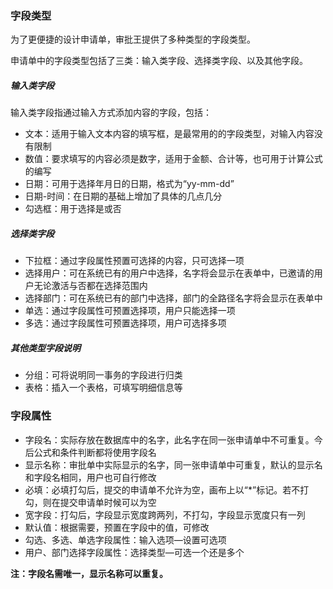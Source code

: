 ### 字段类型

为了更便捷的设计申请单，审批王提供了多种类型的字段类型。

申请单中的字段类型包括了三类：输入类字段、选择类字段、以及其他字段。

##### 输入类字段

输入类字段指通过输入方式添加内容的字段，包括：

- 文本：适用于输入文本内容的填写框，是最常用的的字段类型，对输入内容没有限制
- 数值：要求填写的内容必须是数字，适用于金额、合计等，也可用于计算公式的编写
- 日期：可用于选择年月日的日期，格式为“yy-mm-dd”
- 日期-时间：在日期的基础上增加了具体的几点几分
- 勾选框：用于选择是或否


##### 选择类字段

- 下拉框：通过字段属性预置可选择的内容，只可选择一项
- 选择用户：可在系统已有的用户中选择，名字将会显示在表单中，已邀请的用户无论激活与否都在选择范围内
- 选择部门：可在系统已有的部门中选择，部门的全路径名字将会显示在表单中
- 单选：通过字段属性可预置选择项，用户只能选择一项
- 多选：通过字段属性可预置选择项，用户可选择多项

##### 其他类型字段说明

- 分组：可将说明同一事务的字段进行归类
- 表格：插入一个表格，可填写明细信息等

### 字段属性

- 字段名：实际存放在数据库中的名字，此名字在同一张申请单中不可重复。今后公式和条件判断都将使用字段名
- 显示名称：审批单中实际显示的名字，同一张申请单中可重复，默认的显示名和字段名相同，用户也可自行修改
- 必填：必填打勾后，提交的申请单不允许为空，画布上以“*”标记。若不打勾，则在提交申请单时候可以为空
- 宽字段：打勾后，字段显示宽度跨两列，不打勾，字段显示宽度只有一列
- 默认值：根据需要，预置在字段中的值，可修改
- 勾选、多选、单选字段属性：输入选项—设置可选项
- 用户、部门选择字段属性：选择类型—可选一个还是多个

**注：字段名需唯一，显示名称可以重复。**
